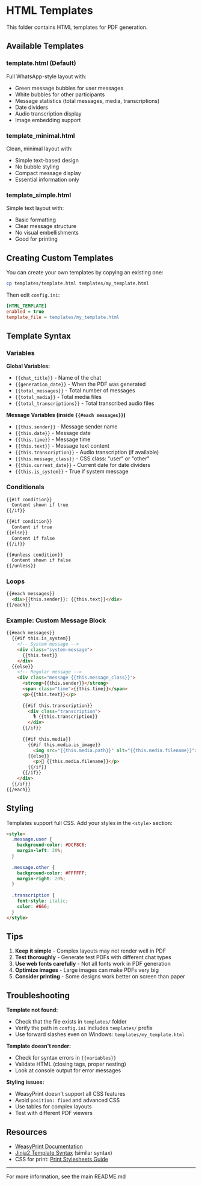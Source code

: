 # HTML Templates

This folder contains HTML templates for PDF generation.

## Available Templates

### template.html (Default)
Full WhatsApp-style layout with:
- Green message bubbles for user messages
- White bubbles for other participants
- Message statistics (total messages, media, transcriptions)
- Date dividers
- Audio transcription display
- Image embedding support

### template_minimal.html
Clean, minimal layout with:
- Simple text-based design
- No bubble styling
- Compact message display
- Essential information only

### template_simple.html
Simple text layout with:
- Basic formatting
- Clear message structure
- No visual embellishments
- Good for printing

## Creating Custom Templates

You can create your own templates by copying an existing one:

```bash
cp templates/template.html templates/my_template.html
```

Then edit `config.ini`:
```ini
[HTML_TEMPLATE]
enabled = true
template_file = templates/my_template.html
```

## Template Syntax

### Variables

**Global Variables:**
- `{{chat_title}}` - Name of the chat
- `{{generation_date}}` - When the PDF was generated
- `{{total_messages}}` - Total number of messages
- `{{total_media}}` - Total media files
- `{{total_transcriptions}}` - Total transcribed audio files

**Message Variables (inside `{{#each messages}}`)**
- `{{this.sender}}` - Message sender name
- `{{this.date}}` - Message date
- `{{this.time}}` - Message time
- `{{this.text}}` - Message text content
- `{{this.transcription}}` - Audio transcription (if available)
- `{{this.message_class}}` - CSS class: "user" or "other"
- `{{this.current_date}}` - Current date for date dividers
- `{{this.is_system}}` - True if system message

### Conditionals

```html
{{#if condition}}
  Content shown if true
{{/if}}

{{#if condition}}
  Content if true
{{else}}
  Content if false
{{/if}}

{{#unless condition}}
  Content shown if false
{{/unless}}
```

### Loops

```html
{{#each messages}}
  <div>{{this.sender}}: {{this.text}}</div>
{{/each}}
```

### Example: Custom Message Block

```html
{{#each messages}}
  {{#if this.is_system}}
    <!-- System message -->
    <div class="system-message">
      {{this.text}}
    </div>
  {{else}}
    <!-- Regular message -->
    <div class="message {{this.message_class}}">
      <strong>{{this.sender}}</strong>
      <span class="time">{{this.time}}</span>
      <p>{{this.text}}</p>
      
      {{#if this.transcription}}
        <div class="transcription">
          🎙️ {{this.transcription}}
        </div>
      {{/if}}
      
      {{#if this.media}}
        {{#if this.media.is_image}}
          <img src="{{this.media.path}}" alt="{{this.media.filename}}">
        {{else}}
          <p>📎 {{this.media.filename}}</p>
        {{/if}}
      {{/if}}
    </div>
  {{/if}}
{{/each}}
```

## Styling

Templates support full CSS. Add your styles in the `<style>` section:

```html
<style>
  .message.user {
    background-color: #DCF8C6;
    margin-left: 20%;
  }
  
  .message.other {
    background-color: #FFFFFF;
    margin-right: 20%;
  }
  
  .transcription {
    font-style: italic;
    color: #666;
  }
</style>
```

## Tips

1. **Keep it simple** - Complex layouts may not render well in PDF
2. **Test thoroughly** - Generate test PDFs with different chat types
3. **Use web fonts carefully** - Not all fonts work in PDF generation
4. **Optimize images** - Large images can make PDFs very big
5. **Consider printing** - Some designs work better on screen than paper

## Troubleshooting

**Template not found:**
- Check that the file exists in `templates/` folder
- Verify the path in `config.ini` includes `templates/` prefix
- Use forward slashes even on Windows: `templates/my_template.html`

**Template doesn't render:**
- Check for syntax errors in `{{variables}}`
- Validate HTML (closing tags, proper nesting)
- Look at console output for error messages

**Styling issues:**
- WeasyPrint doesn't support all CSS features
- Avoid `position: fixed` and advanced CSS
- Use tables for complex layouts
- Test with different PDF viewers

## Resources

- [WeasyPrint Documentation](https://weasyprint.org/)
- [Jinja2 Template Syntax](https://jinja.palletsprojects.com/) (similar syntax)
- CSS for print: [Print Stylesheets Guide](https://www.smashingmagazine.com/2018/05/print-stylesheets-in-2018/)

---

For more information, see the main README.md
